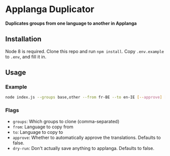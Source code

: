 # Applanga Duplicator

**Duplicates groups from one language to another in Applanga**

## Installation

Node 8 is required. Clone this repo and run `npm install`. Copy `.env.example` to `.env`, and fill it in.

## Usage

### Example

```sh
node index.js --groups base,other --from fr-BE --to en-IE [--approve] [--dry-run]
```

### Flags

- `groups`: Which groups to clone (comma-separated)
- `from`: Language to copy from
- `to`: Language to copy to
- `approve`: Whether to automatically approve the translations. Defaults to false.
- `dry-run`: Don't actually save anything to applanga. Defaults to false.
